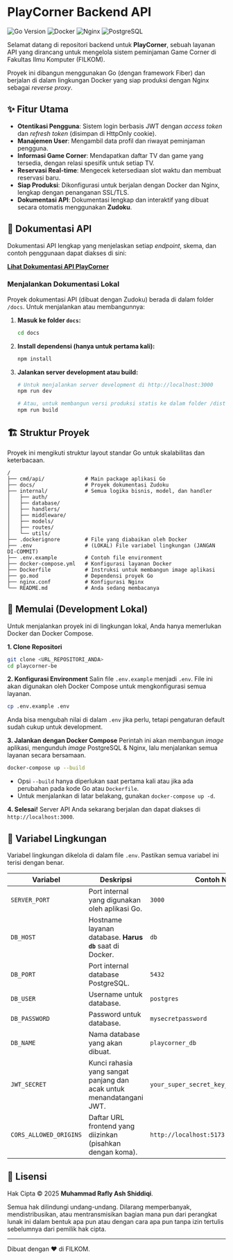 # PlayCorner Backend API

![Go Version](https://img.shields.io/badge/Go-1.24-00ADD8.svg?style=flat-square)
![Docker](https://img.shields.io/badge/Docker-24.0-2496ED.svg?style=flat-square)
![Nginx](https://img.shields.io/badge/Nginx-1.25-009639.svg?style=flat-square)
![PostgreSQL](https://img.shields.io/badge/PostgreSQL-15-336791.svg?style=flat-square)

Selamat datang di repositori backend untuk **PlayCorner**, sebuah layanan API yang dirancang untuk mengelola sistem peminjaman Game Corner di Fakultas Ilmu Komputer (FILKOM).

Proyek ini dibangun menggunakan Go (dengan framework Fiber) dan berjalan di dalam lingkungan Docker yang siap produksi dengan Nginx sebagai *reverse proxy*.

## ✨ Fitur Utama
- **Otentikasi Pengguna**: Sistem login berbasis JWT dengan *access token* dan *refresh token* (disimpan di HttpOnly cookie).
- **Manajemen User**: Mengambil data profil dan riwayat peminjaman pengguna.
- **Informasi Game Corner**: Mendapatkan daftar TV dan game yang tersedia, dengan relasi spesifik untuk setiap TV.
- **Reservasi Real-time**: Mengecek ketersediaan slot waktu dan membuat reservasi baru.
- **Siap Produksi**: Dikonfigurasi untuk berjalan dengan Docker dan Nginx, lengkap dengan penanganan SSL/TLS.
- **Dokumentasi API**: Dokumentasi lengkap dan interaktif yang dibuat secara otomatis menggunakan **Zudoku**.

## 📖 Dokumentasi API
Dokumentasi API lengkap yang menjelaskan setiap *endpoint*, skema, dan contoh penggunaan dapat diakses di sini:

**[Lihat Dokumentasi API PlayCorner](https://api.playcorner.einrafh.com/docs/introduction)**

### Menjalankan Dokumentasi Lokal
Proyek dokumentasi API (dibuat dengan Zudoku) berada di dalam folder `/docs`. Untuk menjalankan atau membangunnya:

1.  **Masuk ke folder `docs`:**
    ```bash
    cd docs
    ```

2.  **Install dependensi (hanya untuk pertama kali):**
    ```bash
    npm install
    ```

3.  **Jalankan server development atau build:**
    ```bash
    # Untuk menjalankan server development di http://localhost:3000
    npm run dev

    # Atau, untuk membangun versi produksi statis ke dalam folder /dist
    npm run build
    ```

## 🏗️ Struktur Proyek
Proyek ini mengikuti struktur layout standar Go untuk skalabilitas dan keterbacaan.
```
/
├── cmd/api/             # Main package aplikasi Go
├── docs/                # Proyek dokumentasi Zudoku
├── internal/            # Semua logika bisnis, model, dan handler
│   ├── auth/
│   ├── database/
│   ├── handlers/
│   ├── middleware/
│   ├── models/
│   ├── routes/
│   └── utils/
├── .dockerignore        # File yang diabaikan oleh Docker
├── .env                 # (LOKAL) File variabel lingkungan (JANGAN DI-COMMIT)
├── .env.example         # Contoh file environment
├── docker-compose.yml   # Konfigurasi layanan Docker
├── Dockerfile           # Instruksi untuk membangun image aplikasi
├── go.mod               # Dependensi proyek Go
├── nginx.conf           # Konfigurasi Nginx
└── README.md            # Anda sedang membacanya
```

## 🚀 Memulai (Development Lokal)
Untuk menjalankan proyek ini di lingkungan lokal, Anda hanya memerlukan Docker dan Docker Compose.

**1. Clone Repositori**
```bash
git clone <URL_REPOSITORI_ANDA>
cd playcorner-be
```

**2. Konfigurasi Environment**
Salin file `.env.example` menjadi `.env`. File ini akan digunakan oleh Docker Compose untuk mengkonfigurasi semua layanan.
```bash
cp .env.example .env
```
Anda bisa mengubah nilai di dalam `.env` jika perlu, tetapi pengaturan default sudah cukup untuk development.

**3. Jalankan dengan Docker Compose**
Perintah ini akan membangun *image* aplikasi, mengunduh *image* PostgreSQL & Nginx, lalu menjalankan semua layanan secara bersamaan.
```bash
docker-compose up --build
```
* Opsi `--build` hanya diperlukan saat pertama kali atau jika ada perubahan pada kode Go atau `Dockerfile`.
* Untuk menjalankan di latar belakang, gunakan `docker-compose up -d`.

**4. Selesai!**
Server API Anda sekarang berjalan dan dapat diakses di `http://localhost:3000`.

## 🔧 Variabel Lingkungan
Variabel lingkungan dikelola di dalam file `.env`. Pastikan semua variabel ini terisi dengan benar.

| Variabel               | Deskripsi                                                        | Contoh Nilai                               |
| ---------------------- | ---------------------------------------------------------------- | ------------------------------------------ |
| `SERVER_PORT`          | Port internal yang digunakan oleh aplikasi Go.                   | `3000`                                     |
| `DB_HOST`              | Hostname layanan database. **Harus `db`** saat di Docker.        | `db`                                       |
| `DB_PORT`              | Port internal database PostgreSQL.                               | `5432`                                     |
| `DB_USER`              | Username untuk database.                                         | `postgres`                                 |
| `DB_PASSWORD`          | Password untuk database.                                         | `mysecretpassword`                         |
| `DB_NAME`              | Nama database yang akan dibuat.                                  | `playcorner_db`                            |
| `JWT_SECRET`           | Kunci rahasia yang sangat panjang dan acak untuk menandatangani JWT. | `your_super_secret_key_...`                |
| `CORS_ALLOWED_ORIGINS` | Daftar URL frontend yang diizinkan (pisahkan dengan koma).         | `http://localhost:5173,https://app.com`    |

## 📜 Lisensi
Hak Cipta &copy; 2025 **Muhammad Rafly Ash Shiddiqi**.

Semua hak dilindungi undang-undang. Dilarang memperbanyak, mendistribusikan, atau mentransmisikan bagian mana pun dari perangkat lunak ini dalam bentuk apa pun atau dengan cara apa pun tanpa izin tertulis sebelumnya dari pemilik hak cipta.

---
Dibuat dengan ❤️ di FILKOM.
